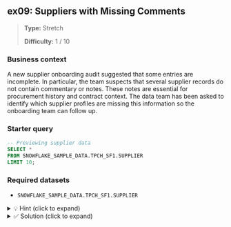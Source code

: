 ## ex09: Suppliers with Missing Comments

> **Type:** Stretch  
>
> **Difficulty:** 1 / 10

### Business context
A new supplier onboarding audit suggested that some entries are incomplete. In particular, the team suspects that several supplier records do not contain commentary or notes. These notes are essential for procurement history and contract context. The data team has been asked to identify which supplier profiles are missing this information so the onboarding team can follow up.

### Starter query
```sql
-- Previewing supplier data
SELECT *
FROM SNOWFLAKE_SAMPLE_DATA.TPCH_SF1.SUPPLIER
LIMIT 10;
```

### Required datasets

* `SNOWFLAKE_SAMPLE_DATA.TPCH_SF1.SUPPLIER`

<details>
<summary>💡 Hint (click to expand)</summary>

#### How to think about it

Look for missing entries in the `S_COMMENT` column. SQL provides special syntax to handle `NULL` values—these are not equal to empty strings or other values. Use a condition that checks for null explicitly rather than using standard comparisons.

#### Helpful SQL concepts

`IS NULL`

```sql
SELECT … FROM … WHERE column IS NULL;
```

</details>

<details>
<summary>✅ Solution (click to expand)</summary>

#### Working query

```sql
SELECT
    S_SUPPKEY,
    S_NAME
FROM SNOWFLAKE_SAMPLE_DATA.TPCH_SF1.SUPPLIER
WHERE S_COMMENT IS NULL;
```

> Note: This query should produce no results.

#### Why this works

The query filters the `SUPPLIER` table to return only those rows where `S_COMMENT` has no value (`IS NULL`). This allows us to identify suppliers with incomplete onboarding information. The use of `IS NULL` is critical because nulls do not behave like other values in conditional logic.

#### Business answer

This query produces no results. This implies that all suppliers have values for `S_COMMENT` that are non-`NULL`. The teams' suspicions were ungrounded.

#### Take-aways

* `IS NULL` is the correct way to detect missing values in SQL.
* Empty strings (`''`) and `NULL` are not the same.
* Audits for data completeness often rely on null detection logic.
  
</details>

